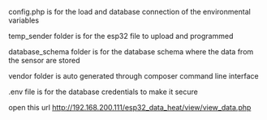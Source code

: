 config.php is for the load and database connection of the environmental variables 

temp_sender folder is for the esp32 file to upload and programmed 

database_schema folder is for the database schema where the data from the sensor are stored

vendor folder is auto generated through composer command line interface

.env file is for the database credentials to make it secure



open this url http://192.168.200.111/esp32_data_heat/view/view_data.php


